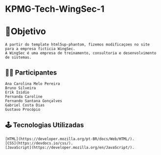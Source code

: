 # **KPMG-Tech-WingSec-1**

# 📝Objetivo
    A partir do template html5up-phantom, fizemos modificaçoes no site para a empresa ficticia WingSec.
    A WingSec é uma empresa de treinamento, consultoria e desenvolvimento de sistemas.

## 👩‍💻 Participantes
    Ana Carolina Melo Pereira
    Bruno Silveira
    Erik Isidio
    Fernanda Caroline
    Fernando Santana Gonçalves
    Gabriel Costa Dias
    Gustavo Procópio

## 🕹 Tecnologias Utilizadas
    [HTML](https://developer.mozilla.org/pt-BR/docs/Web/HTML/).
    [CSS](https://devdocs.io/css/).
    [JavaScript](https://developer.mozilla.org/en/JavaScript/).
